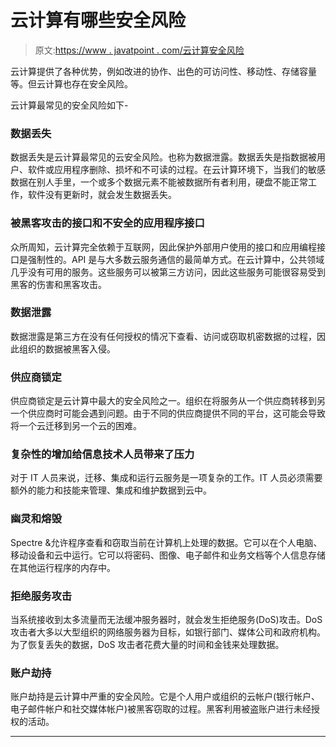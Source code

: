 # 云计算有哪些安全风险

> 原文:[https://www . javatpoint . com/云计算安全风险](https://www.javatpoint.com/security-risks-of-cloud-computing)

云计算提供了各种优势，例如改进的协作、出色的可访问性、移动性、存储容量等。但云计算也存在安全风险。

云计算最常见的安全风险如下-

### 数据丢失

数据丢失是云计算最常见的云安全风险。也称为数据泄露。数据丢失是指数据被用户、软件或应用程序删除、损坏和不可读的过程。在云计算环境下，当我们的敏感数据在别人手里，一个或多个数据元素不能被数据所有者利用，硬盘不能正常工作，软件没有更新时，就会发生数据丢失。

### 被黑客攻击的接口和不安全的应用程序接口

众所周知，云计算完全依赖于互联网，因此保护外部用户使用的接口和应用编程接口是强制性的。API 是与大多数云服务通信的最简单方式。在云计算中，公共领域几乎没有可用的服务。这些服务可以被第三方访问，因此这些服务可能很容易受到黑客的伤害和黑客攻击。

### 数据泄露

数据泄露是第三方在没有任何授权的情况下查看、访问或窃取机密数据的过程，因此组织的数据被黑客入侵。

### 供应商锁定

供应商锁定是云计算中最大的安全风险之一。组织在将服务从一个供应商转移到另一个供应商时可能会遇到问题。由于不同的供应商提供不同的平台，这可能会导致将一个云迁移到另一个云的困难。

### 复杂性的增加给信息技术人员带来了压力

对于 IT 人员来说，迁移、集成和运行云服务是一项复杂的工作。IT 人员必须需要额外的能力和技能来管理、集成和维护数据到云中。

### 幽灵和熔毁

Spectre &允许程序查看和窃取当前在计算机上处理的数据。它可以在个人电脑、移动设备和云中运行。它可以将密码、图像、电子邮件和业务文档等个人信息存储在其他运行程序的内存中。

### 拒绝服务攻击

当系统接收到太多流量而无法缓冲服务器时，就会发生拒绝服务(DoS)攻击。DoS 攻击者大多以大型组织的网络服务器为目标，如银行部门、媒体公司和政府机构。为了恢复丢失的数据，DoS 攻击者花费大量的时间和金钱来处理数据。

### 账户劫持

账户劫持是云计算中严重的安全风险。它是个人用户或组织的云帐户(银行帐户、电子邮件帐户和社交媒体帐户)被黑客窃取的过程。黑客利用被盗账户进行未经授权的活动。

* * *